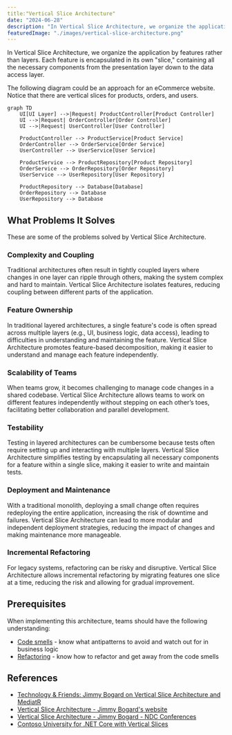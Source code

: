 ```yaml
---
title:"Vertical Slice Architecture"
date: "2024-06-28"
description: "In Vertical Slice Architecture, we organize the application by features rather than layers."
featuredImage: "./images/vertical-slice-architecture.png"
---
```


In Vertical Slice Architecture, we organize the application by features rather than layers. Each feature is encapsulated in its own "slice," containing all the necessary components from the presentation layer down to the data access layer.

The following diagram could be an approach for an eCommerce website. Notice that there are vertical slices for products, orders, and users.

```mermaid
graph TD
    UI[UI Layer] -->|Request| ProductController[Product Controller]
    UI -->|Request| OrderController[Order Controller]
    UI -->|Request| UserController[User Controller]

    ProductController --> ProductService[Product Service]
    OrderController --> OrderService[Order Service]
    UserController --> UserService[User Service]

    ProductService --> ProductRepository[Product Repository]
    OrderService --> OrderRepository[Order Repository]
    UserService --> UserRepository[User Repository]

    ProductRepository --> Database[Database]
    OrderRepository --> Database
    UserRepository --> Database
```

## What Problems It Solves

These are some of the problems solved by Vertical Slice Architecture.

### Complexity and Coupling

Traditional architectures often result in tightly coupled layers where changes in one layer can ripple through others, making the system complex and hard to maintain. Vertical Slice Architecture isolates features, reducing coupling between different parts of the application.

### Feature Ownership

 In traditional layered architectures, a single feature's code is often spread across multiple layers (e.g., UI, business logic, data access), leading to difficulties in understanding and maintaining the feature. Vertical Slice Architecture promotes feature-based decomposition, making it easier to understand and manage each feature independently.

### Scalability of Teams

When teams grow, it becomes challenging to manage code changes in a shared codebase. Vertical Slice Architecture allows teams to work on different features independently without stepping on each other’s toes, facilitating better collaboration and parallel development.

### Testability

 Testing in layered architectures can be cumbersome because tests often require setting up and interacting with multiple layers. Vertical Slice Architecture simplifies testing by encapsulating all necessary components for a feature within a single slice, making it easier to write and maintain tests.

 ### Deployment and Maintenance

 With a traditional monolith, deploying a small change often requires redeploying the entire application, increasing the risk of downtime and failures. Vertical Slice Architecture can lead to more modular and independent deployment strategies, reducing the impact of changes and making maintenance more manageable.

 ### Incremental Refactoring

 For legacy systems, refactoring can be risky and disruptive. Vertical Slice Architecture allows incremental refactoring by migrating features one slice at a time, reducing the risk and allowing for gradual improvement.

## Prerequisites

When implementing this architecture, teams should have the following understanding:

- [Code smells](/antipatterns/code-smells) - know what antipatterns to avoid and watch out for in business logic
- [Refactoring](/practices/refactoring) - know how to refactor and get away from the code smells

## References

- [Technology & Friends: Jimmy Bogard on Vertical Slice Architecture and MediatR](https://youtu.be/k4UP08SZoHc?si=f141E7Qpu5_-Y7x8)
- [Vertical Slice Architecture - Jimmy Bogard's website](https://www.jimmybogard.com/vertical-slice-architecture/)
- [Vertical Slice Architecture - Jimmy Bogard - NDC Conferences](https://www.youtube.com/watch?v=SUiWfhAhgQw)
- [Contoso University for .NET Core with Vertical Slices](https://github.com/jbogard/ContosoUniversityDotNetCore)